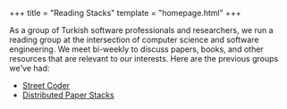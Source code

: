 +++
title = "Reading Stacks"
template = "homepage.html"
+++

As a group of Turkish software professionals and researchers, we run a reading group at the intersection of computer science and software engineering. We meet bi-weekly to discuss papers, books, and other resources that are relevant to our interests. Here are the previous groups we've had:

- [Street Coder](https://www.streetcoder.org/)
- [Distributed Paper Stacks](https://groups.google.com/g/reading-stacks)
